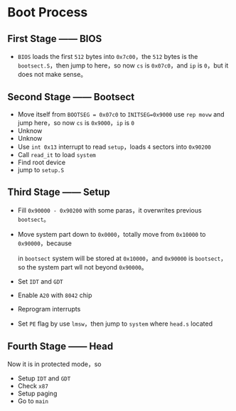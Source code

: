 # Boot Process

## First Stage —— BIOS

- `BIOS` loads the first `512` bytes into `0x7c00`，the `512` bytes is the `bootsect.S`，then jump to here，so now `cs` is `0x07c0`，and `ip` is `0`，but it does not make sense。

## Second Stage —— Bootsect

- Move itself from `BOOTSEG = 0x07c0` to `INITSEG=0x9000` use `rep movw` and jump here，so now `cs` is `0x9000`，`ip` is `0`
- Unknow
- Unknow
- Use `int 0x13` interrupt to read `setup`，loads `4` sectors into `0x90200`
- Call `read_it` to load `system`
- Find root device
- jump to `setup.S`



## Third Stage —— Setup

- Fill `0x90000 - 0x90200` with some paras，it overwrites previous `bootsect`。

- Move system part down to `0x0000`，totally move from `0x10000` to `0x90000`，because 

  in `bootsect` system will be stored at `0x10000`，and `0x90000` is `bootsect`，so the system part wll not beyond `0x90000`。

- Set `IDT` and `GDT`

- Enable `A20` with `8042` chip

- Reprogram interrupts

- Set `PE` flag by use `lmsw`，then jump to `system` where `head.s` located



## Fourth Stage —— Head

Now it is in protected mode，so 

- Setup `IDT` and `GDT`
- Check `x87`
- Setup paging
- Go to `main`